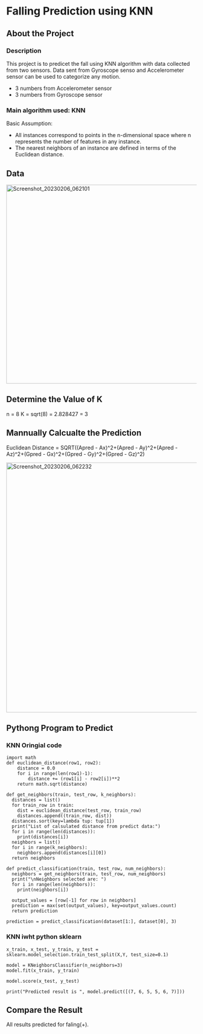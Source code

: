 # Falling Prediction using KNN

## About the Project

### Description
This project is to predicet the fall using KNN algorithm with data collected from two sensors. 
Data sent from Gyroscope senso and Accelerometer sensor can be used to categorize any motion.

* 3 numbers from Accelerometer sensor
* 3 numbers from Gyroscope sensor

### Main algorithm used: KNN
Basic Assumption:

* All instances correspond to points in the n-dimensional space where n represents the number of features in any instance.
* The nearest neighbors of an instance are defined in terms of the Euclidean distance.

## Data

<img width="527" alt="Screenshot_20230206_062101" src="https://user-images.githubusercontent.com/54694766/217131496-b023b90e-eef3-4766-8ce0-9521579ddc6a.png">


## Determine the Value of K
n = 8
K = sqrt(8) = 2.828427 = 3

## Mannually Calcualte the Prediction

Euclidean Distance = SQRT((Apred - Ax)^2+(Apred - Ay)^2+(Apred - Az)^2+(Gpred - Gx)^2+(Gpred - Gy)^2+(Gpred - Gz)^2)

<img width="662" alt="Screenshot_20230206_062232" src="https://user-images.githubusercontent.com/54694766/217131703-ab9ac675-b5fd-4ad4-89ce-e9e56ee4b7b0.png">


## Pythong Program to Predict
### KNN Oringial code

```
import math
def euclidean_distance(row1, row2):
	distance = 0.0
	for i in range(len(row1)-1):
		distance += (row1[i] - row2[i])**2
	return math.sqrt(distance)
   
def get_neighbors(train, test_row, k_neighbors):
  distances = list()
  for train_row in train:
    dist = euclidean_distance(test_row, train_row)
    distances.append((train_row, dist))
  distances.sort(key=lambda tup: tup[1])
  print("List of calsulated distance from predict data:")
  for i in range(len(distances)):
    print(distances[i])
  neighbors = list()
  for i in range(k_neighbors):
    neighbors.append(distances[i][0])
  return neighbors

def predict_classification(train, test_row, num_neighbors):
  neighbors = get_neighbors(train, test_row, num_neighbors)
  print("\nNeighbors selected are: ")
  for i in range(len(neighbors)):
    print(neighbors[i])
  
  output_values = [row[-1] for row in neighbors]
  prediction = max(set(output_values), key=output_values.count)
  return prediction
```

```
prediction = predict_classification(dataset[1:], dataset[0], 3)
```

### KNN iwht python sklearn
```
x_train, x_test, y_train, y_test = sklearn.model_selection.train_test_split(X,Y, test_size=0.1)

model = KNeighborsClassifier(n_neighbors=3)
model.fit(x_train, y_train)

model.score(x_test, y_test)

print("Predicted result is ", model.predict([(7, 6, 5, 5, 6, 7)]))

```

## Compare the Result
All results predicted for faling(+).

